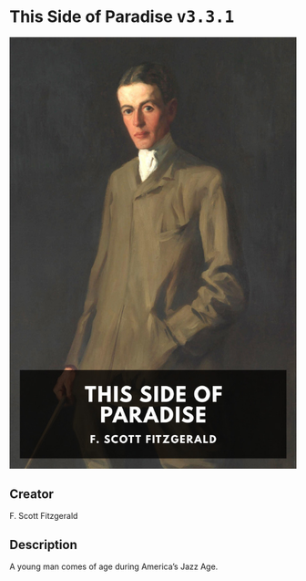 
# This Side of Paradise <kbd>v3.3.1</kbd>

<center>
  <img src="./cover-1024.jpg"/>
</center>

## Creator
F. Scott Fitzgerald

## Description
A young man comes of age during America’s Jazz Age.
